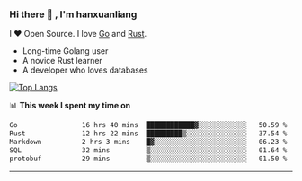 ### Hi there 👋 , I'm hanxuanliang

<!--
**hanxuanliang/hanxuanliang** is a ✨ _special_ ✨ repository because its `README.md` (this file) appears on your GitHub profile.

Here are some ideas to get you started:

- 🔭 I’m currently working on ...
- 🌱 I’m currently learning ...
- 👯 I’m looking to collaborate on ...
- 🤔 I’m looking for help with ...
- 💬 Ask me about ...
- 📫 How to reach me: ...
- 😄 Pronouns: ...
- ⚡ Fun fact: ...
-->
I ❤ Open Source. I love [Go](https://golang.org) and [Rust](https://www.rust-lang.org/zh-CN/).

* Long-time Golang user
* A novice Rust learner
* A developer who loves databases

[![Top Langs](https://github-readme-stats.vercel.app/api?username=hanxuanliang&show_icons=true&count_private=true&line_height=40)](https://github.com/anuraghazra/github-readme-stats)

📊 **This week I spent my time on**
<!--START_SECTION:waka-->

```txt
Go                16 hrs 40 mins  ████████████▓░░░░░░░░░░░░   50.59 %
Rust              12 hrs 22 mins  █████████▒░░░░░░░░░░░░░░░   37.54 %
Markdown          2 hrs 3 mins    █▓░░░░░░░░░░░░░░░░░░░░░░░   06.23 %
SQL               32 mins         ▒░░░░░░░░░░░░░░░░░░░░░░░░   01.64 %
protobuf          29 mins         ▒░░░░░░░░░░░░░░░░░░░░░░░░   01.50 %
```

<!--END_SECTION:waka-->

***
